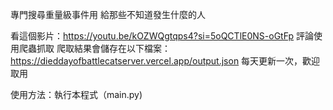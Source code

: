 專門搜尋重量級事件用
給那些不知道發生什麼的人

看這個影片：https://youtu.be/kOZWQgtqps4?si=5oQCTlE0NS-oGtFp
評論使用爬蟲抓取
爬取結果會儲存在以下檔案：https://dieddayofbattlecatserver.vercel.app/output.json
每天更新一次，歡迎取用

使用方法：執行本程式（main.py)

